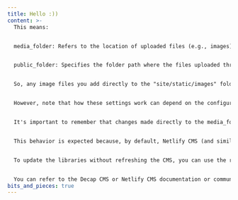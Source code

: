 ```yaml
---
title: Hello :))
content: >-
  This means:


  media_folder: Refers to the location of uploaded files (e.g., images) that you upload using your content management system (Decap CMS). The path is relative to your project's root directory.


  public_folder: Specifies the folder path where the files uploaded through the CMS are accessed on your front-end site. The paths to the files will be stored in your content files as relative paths based on the public_folder setting.


  So, any image files you add directly to the "site/static/images" folder should indeed become available to your CMS and should also be accessible to be embedded on your front-end site from the "images" path.


  However, note that how these settings work can depend on the configuration of your static site generator and your build environment.


  It's important to remember that changes made directly to the media_folder may not display on the CMS immediately, you may need to wait for a cache update or manually trigger it.


  This behavior is expected because, by default, Netlify CMS (and similarly decap CMS) loads the media library in entirety upon opening, displaying assets as they existed when it was launched. Changes made to the media folder while the CMS is open are not immediately reflected in the media and content libraries.


  To update the libraries without refreshing the CMS, you can use the refresh button in the Media Library toolbar.


  You can refer to the Decap CMS or Netlify CMS documentation or community for more detailed and specific guidance on your particular settings and CMS version.
bits_and_pieces: true
---
```

